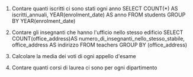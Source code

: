 <!-- query by group -->
1. Contare quanti iscritti ci sono stati ogni anno
SELECT COUNT(*) AS iscritti_annuali, YEAR(enrolment_date) AS anno FROM students GROUP BY YEAR(enrolment_date)
2. Contare gli insegnanti che hanno l'ufficio nello stesso edificio
   SELECT COUNT(office_address)AS numero_di_insegnanti_nello_stesso_stabile, office_address AS indirizzo
FROM teachers 
GROUP BY (office_address)
3. Calcolare la media dei voti di ogni appello d'esame

4. Contare quanti corsi di laurea ci sono per ogni dipartimento